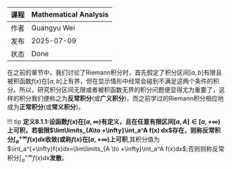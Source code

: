 | 课程   | Mathematical Analysis |
| ---- | ---------------------------------------- |
| 作者   | Guangyu Wei                               |
| 发布 | 2025-07-09 |
|状态|Done|

在之前的章节中，我们讨论了Riemann积分时，首先假定了积分区间$[a,b]$有限且被积函数$f(x)$在$[a,b]$上有界，但在显示情形中经常会碰到不满足这两个条件的积分。所以，研究积分区间无限或者被积函数无界的积分问题便显得尤为重要了，这样的积分我们便称之为**反常积分**(或**广义积分**)，而之前学过的Riemann积分相应地成为**正常积分**(或**常义积分**)。

!!! tip 
**定义8.1.1:**设函数$f(x)$在$[a,\infty)$有定义，且在任意有限区间$[a,A]\in [a,+\infty)$上可积，若极限$\lim\limits_{A\to +\infty}\int_a^A f(x) dx$存在，则称反常积分$\int_a^{+\infty}f(x)dx$**收敛**(或称$f(x)$在$[a,+\infty)$上**可积**,其积分值为$\int_a^{+\infty}f(x)dx=\lim\limits_{A \to +\infty}\int_a^A f(x)dx$;否则则称反常积分$\int_a^{+\infty}f(x)dx$**发散**。